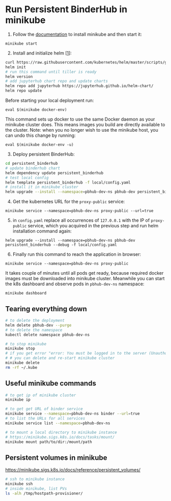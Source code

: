 # Run Persistent BinderHub in minikube

1. Follow the [documentation](https://kubernetes.io/docs/tasks/tools/install-minikube/) to install minikube
and then start it: 

`minikube start`

2. Install and initialize helm [[1](https://github.com/jupyterhub/binderhub/blob/master/CONTRIBUTING.md#one-time-installation)]:
```bash
curl https://raw.githubusercontent.com/kubernetes/helm/master/scripts/get | bash
helm init
# run this command until tiller is ready
helm version
# add jupyterhub chart repo and update charts
helm repo add jupyterhub https://jupyterhub.github.io/helm-chart/
helm repo update

```
Before starting your local deployment run:

`eval $(minikube docker-env)`

This command sets up docker to use the same Docker daemon as your minikube cluster does. 
This means images you build are directly available to the cluster. 
Note: when you no longer wish to use the minikube host, you can undo this change by running:

`eval $(minikube docker-env -u)`

3. Deploy persistent BinderHub:

```bash
cd persistent_binderhub
# update binderhub chart
helm dependency update persistent_binderhub
# test local config
helm template persistent_binderhub -f local/config.yaml
# install it in minikube cluster
helm upgrade --install --namespace=pbhub-dev-ns pbhub-dev persistent_binderhub --debug -f local/config.yaml

```

4. Get the kubernetes URL for the `proxy-public` service:

`minikube service --namespace=pbhub-dev-ns proxy-public --url=true`

5. in `config.yaml` replace all occurrences of `127.0.0.1` with the IP of `proxy-public` service, 
which you acquired in the previous step 
and run helm installation command again:

`helm upgrade --install --namespace=pbhub-dev-ns pbhub-dev persistent_binderhub --debug -f local/config.yaml`

6. Finally run this command to reach the application in browser:

`minikube service --namespace=pbhub-dev-ns proxy-public`

It takes couple of minutes until all pods get ready, because required docker images must be downloaded into minikube cluster. 
Meanwhile you can start the k8s dashboard and observe pods in `pbhub-dev-ns` namespace:

`minikube dashboard`

## Tearing everything down

```bash
# to delete the deployment
helm delete pbhub-dev --purge
# to delete the namespace
kubectl delete namespace pbhub-dev-ns

# to stop minikube
minikube stop
# if you get error "error: You must be logged in to the server (Unauthorized)", 
# # you can delete and re-start minikube cluster
minikube delete
rm -rf ~/.kube
```

## Useful minikube commands

```bash
# to get ip of minikube cluster
minikube ip

# to get get URL of binder service
minikube service --namespace=pbhub-dev-ns binder --url=true
# to list the URLs for all services
minikube service list --namespace=pbhub-dev-ns

# to mount a local directory to minikube instance
# https://minikube.sigs.k8s.io/docs/tasks/mount/
minikube mount path/to/dir:/mount/path
```

## Persistent volumes in minikube

https://minikube.sigs.k8s.io/docs/reference/persistent_volumes/

```bash
# ssh to minikube instance
minikube ssh
# inside minikube, list PVs
ls -alh /tmp/hostpath-provisioner/
```
